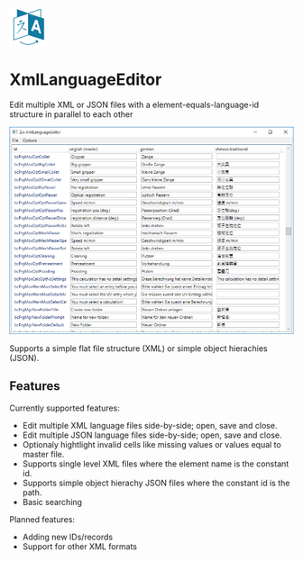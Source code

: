 
![Language](Zw.XmlLanguageEditor/Resources/fa-language_64_2_117aa2_none.png?raw=true) 
# XmlLanguageEditor
Edit multiple XML or JSON files with a element-equals-language-id structure in parallel to each other

![Sample Screenshot](screenshot-example.png?raw=true)

Supports a simple flat file structure (XML) or simple object hierachies (JSON).

## Features

Currently supported features:
* Edit multiple XML language files side-by-side; open, save and close.
* Edit multiple JSON language files side-by-side; open, save and close.
* Optionaly hightlight invalid cells like missing values or values equal to master file.
* Supports single level XML files where the element name is the constant id.
* Supports simple object hierachy JSON files where the constant id is the path.
* Basic searching

Planned features:
* Adding new IDs/records
* Support for other XML formats
